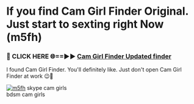 # If you find Cam Girl Finder Original. Just start to sexting right Now (m5fh)

<h3>🔴 CLICK HERE 🌐==►► <a href="https://tinyurl.com/mtbk5fxa" rel="nofollow">Cam Girl Finder Updated finder</a></h3>

I found Cam Girl Finder. You'll definitely like. Just don't open Cam Girl Finder at work 😉💬

[![m5fh](https://i.imgur.com/Q8WKrnY.jpeg)](https://tinyurl.com/mtbk5fxa)
skype cam girls<br>
bdsm cam girls